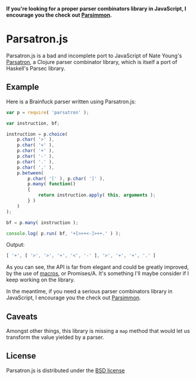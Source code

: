 **If you're looking for a proper parser combinators library in JavaScript, I encourage you the check out [Parsimmon](https://github.com/jayferd/parsimmon).**

# Parsatron.js #
Parsatron.js is a bad and incomplete port to JavaScript of Nate Young's [Parsatron](https://github.com/youngnh/parsatron), a Clojure parser combinator library, which is itself a port of Haskell's Parsec library.

## Example ##
Here is a Brainfuck parser written using Parsatron.js:

```js
var p = require( 'parsatron' );

var instruction, bf;

instruction = p.choice(
    p.char( '>' ),
    p.char( '<' ),
    p.char( '+' ),
    p.char( '-' ),
    p.char( '.' ),
    p.char( ',' ),
    p.between(
        p.char( '[' ), p.char( ']' ),
        p.many( function()
        {
            return instruction.apply( this, arguments );
        } )
    )
);

bf = p.many( instruction );

console.log( p.run( bf, '+[>>+<-]>++.' ) );
```

Output:

```js
[ '+', [ '>', '>', '+', '<', '-' ], '>', '+', '+', '.' ]
```

As you can see, the API is far from elegant and could be greatly improved, by the use of [macros](http://sweetjs.org), or Promises/A. It's something I'll maybe consider if I keep working on the library.

In the meantime, if you need a serious parser combinators library in JavaScript, I encourage you the check out [Parsimmon](https://github.com/jayferd/parsimmon).

## Caveats
Amongst other things, this library is missing a `map` method that would let us transform the value yielded by a parser.

## License ##
Parsatron.js is distributed under the [BSD license](http://opensource.org/licenses/bsd-license)

